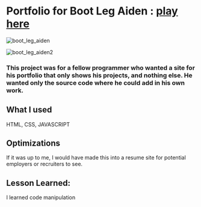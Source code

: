 # Portfolio for Boot Leg Aiden : [play here](https://bootie-liquor.netlify.app/)

![boot_leg_aiden](https://user-images.githubusercontent.com/98113417/225183711-0b6ac063-a550-4ef2-95b8-3d0de8b6cd43.jpg)

![boot_leg_aiden2](https://user-images.githubusercontent.com/98113417/225183737-ad0a5202-f88e-4e22-9ffd-4065a3cc99be.jpg)

### This project was for a fellow programmer who wanted a site for his portfolio that only shows his projects, and nothing else. He wanted only the source code where he could add in his own work.


## What I used
HTML, CSS, JAVASCRIPT


## Optimizations
If it was up to me, I would have made this into a resume site for potential employers or recruiters to see. 

## Lesson Learned:
I learned code manipulation
